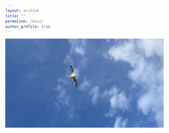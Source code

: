 ```yaml
---
layout: archive
title: ""
permalink: /misc/
author_profile: true
---
```


<img src="images/misc.jpg" alt="hi" class="inline"/>


